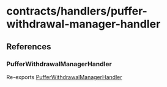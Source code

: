 # contracts/handlers/puffer-withdrawal-manager-handler

## References

### PufferWithdrawalManagerHandler

Re-exports [PufferWithdrawalManagerHandler](puffer-withdrawal-manager-handler.md#pufferwithdrawalmanagerhandler)
